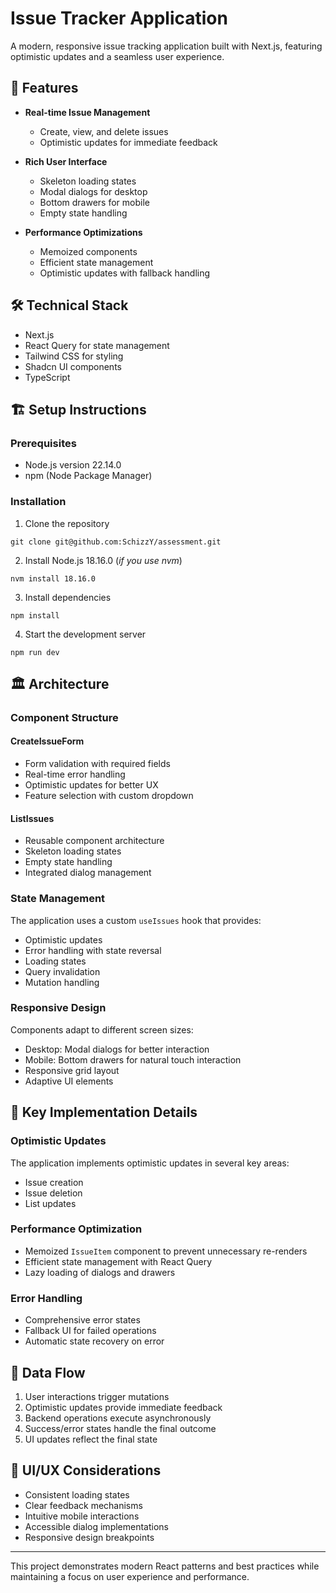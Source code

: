 # Issue Tracker Application

A modern, responsive issue tracking application built with Next.js, featuring optimistic updates and a seamless user experience.

## 🚀 Features

- **Real-time Issue Management**
  - Create, view, and delete issues
  - Optimistic updates for immediate feedback

- **Rich User Interface**
  - Skeleton loading states
  - Modal dialogs for desktop
  - Bottom drawers for mobile
  - Empty state handling

- **Performance Optimizations**
  - Memoized components
  - Efficient state management
  - Optimistic updates with fallback handling

## 🛠️ Technical Stack

- Next.js
- React Query for state management
- Tailwind CSS for styling
- Shadcn UI components
- TypeScript

## 🏗️ Setup Instructions

### Prerequisites
- Node.js version 22.14.0
- npm (Node Package Manager)

### Installation

1. Clone the repository
```
git clone git@github.com:SchizzY/assessment.git
```
2. Install Node.js 18.16.0
(_if you use nvm_)
```
nvm install 18.16.0
```
3. Install dependencies
```
npm install
```
4. Start the development server
```
npm run dev
```

## 🏛️ Architecture

### Component Structure

#### CreateIssueForm
- Form validation with required fields
- Real-time error handling
- Optimistic updates for better UX
- Feature selection with custom dropdown

#### ListIssues
- Reusable component architecture
- Skeleton loading states
- Empty state handling
- Integrated dialog management

### State Management

The application uses a custom `useIssues` hook that provides:
- Optimistic updates
- Error handling with state reversal
- Loading states
- Query invalidation
- Mutation handling

### Responsive Design

Components adapt to different screen sizes:
- Desktop: Modal dialogs for better interaction
- Mobile: Bottom drawers for natural touch interaction
- Responsive grid layout
- Adaptive UI elements

## 🎯 Key Implementation Details

### Optimistic Updates
The application implements optimistic updates in several key areas:
- Issue creation
- Issue deletion
- List updates

### Performance Optimization
- Memoized `IssueItem` component to prevent unnecessary re-renders
- Efficient state management with React Query
- Lazy loading of dialogs and drawers

### Error Handling
- Comprehensive error states
- Fallback UI for failed operations
- Automatic state recovery on error

## 🔄 Data Flow

1. User interactions trigger mutations
2. Optimistic updates provide immediate feedback
3. Backend operations execute asynchronously
4. Success/error states handle the final outcome
5. UI updates reflect the final state

## 🎨 UI/UX Considerations

- Consistent loading states
- Clear feedback mechanisms
- Intuitive mobile interactions
- Accessible dialog implementations
- Responsive design breakpoints

---

This project demonstrates modern React patterns and best practices while maintaining a focus on user experience and performance.